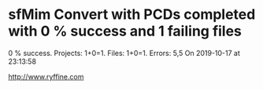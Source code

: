 # sfMim Convert with PCDs completed with 0 % success and 1 failing files

0 % success. Projects: 1+0=1.  Files: 1+0=1. Errors: 5,5  On 2019-10-17 at 23:13:58





http://www.ryffine.com
